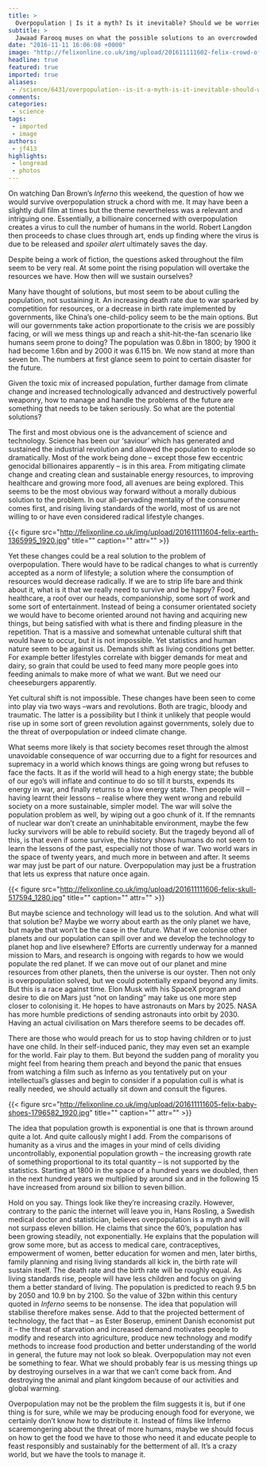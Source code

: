 ```yaml
---
title: >
  Overpopulation | Is it a myth? Is it inevitable? Should we be worried?
subtitle: >
  Jawaad Farooq muses on what the possible solutions to an overcrowded world may be, what the future may have in store, and why we should care
date: "2016-11-11 16:06:08 +0000"
image: "http://felixonline.co.uk/img/upload/201611111602-felix-crowd-of-people-1488213_1920.jpg"
headline: true
featured: true
imported: true
aliases:
 - /science/6431/overpopulation--is-it-a-myth-is-it-inevitable-should-we-be-worried-
comments:
categories:
 - science
tags:
 - imported
 - image
authors:
 - jf413
highlights:
 - longread
 - photos
---
```


On watching Dan Brown’s _Inferno_ this weekend, the question of how we would survive overpopulation struck a chord with me. It may have been a slightly dull film at times but the theme nevertheless was a relevant and intriguing one. Essentially, a billionaire concerned with overpopulation creates a virus to cull the number of humans in the world. Robert Langdon then proceeds to chase clues through art, ends up finding where the virus is due to be released and *spoiler alert* ultimately saves the day.

Despite being a work of fiction, the questions asked throughout the film seem to be very real. At some point the rising population will overtake the resources we have. How then will we sustain ourselves?

Many have thought of solutions, but most seem to be about culling the population, not sustaining it. An increasing death rate due to war sparked by competition for resources, or a decrease in birth rate implemented by governments, like China’s one-child-policy seem to be the main options. But will our governments take action proportionate to the crisis we are possibly facing, or will we mess things up and reach a shit-hit-the-fan scenario like humans seem prone to doing? The population was 0.8bn in 1800; by 1900 it had become 1.6bn and by 2000 it was 6.115 bn. We now stand at more than seven bn. The numbers at first glance seem to point to certain disaster for the future.

Given the toxic mix of increased population, further damage from climate change and increased technologically advanced and destructively powerful weaponry, how to manage and handle the problems of the future are something that needs to be taken seriously. So what are the potential solutions?

The first and most obvious one is the advancement of science and technology. Science has been our ‘saviour’ which has generated and sustained the industrial revolution and allowed the population to explode so dramatically. Most of the work being done – except those few eccentric genocidal billionaires apparently – is in this area. From mitigating climate change and creating clean and sustainable energy resources, to improving healthcare and growing more food, all avenues are being explored. This seems to be the most obvious way forward without a morally dubious solution to the problem. In our all-pervading mentality of the consumer comes first, and rising living standards of the world, most of us are not willing to or have even considered radical lifestyle changes.

{{< figure src="http://felixonline.co.uk/img/upload/201611111604-felix-earth-1365995_1920.jpg" title="" caption="" attr="" >}}

Yet these changes could be a real solution to the problem of overpopulation. There would have to be radical changes to what is currently accepted as a norm of lifestyle; a solution where the consumption of resources would decrease radically. If we are to strip life bare and think about it, what is it that we really need to survive and be happy? Food, healthcare, a roof over our heads, companionship, some sort of work and some sort of entertainment. Instead of being a consumer orientated society we would have to become oriented around not having and acquiring new things, but being satisfied with what is there and finding pleasure in the repetition. That is a massive and somewhat untenable cultural shift that would have to occur, but it is not impossible. Yet statistics and human nature seem to be against us. Demands shift as living conditions get better. For example better lifestyles correlate with bigger demands for meat and dairy, so grain that could be used to feed many more people goes into feeding animals to make more of what we want. But we need our cheeseburgers apparently.

Yet cultural shift is not impossible. These changes have been seen to come into play via two ways –wars and revolutions. Both are tragic, bloody and traumatic. The latter is a possibility but I think it unlikely that people would rise up in some sort of green revolution against governments, solely due to the threat of overpopulation or indeed climate change.

What seems more likely is that society becomes reset through the almost unavoidable consequence of war occurring due to a fight for resources and supremacy in a world which knows things are going wrong but refuses to face the facts. It as if the world will head to a high energy state; the bubble of our ego’s will inflate and continue to do so till it bursts, expends its energy in war, and finally returns to a low energy state. Then people will – having learnt their lessons – realise where they went wrong and rebuild society on a more sustainable, simpler model. The war will solve the population problem as well, by wiping out a goo chunk of it. If the remnants of nuclear war don’t create an uninhabitable environment, maybe the few lucky survivors will be able to rebuild society. But the tragedy beyond all of this, is that even if some survive, the history shows humans do not seem to learn the lessons of the past, especially not those of war. Two world wars in the space of twenty years, and much more in between and after. It seems war may just be part of our nature. Overpopulation may just be a frustration that lets us express that nature once again.

{{< figure src="http://felixonline.co.uk/img/upload/201611111606-felix-skull-517594_1280.jpg" title="" caption="" attr="" >}}

But maybe science and technology will lead us to the solution. And what will that solution be? Maybe we worry about earth as the only planet we have, but maybe that won’t be the case in the future. What if we colonise other planets and our population can spill over and we develop the technology to planet hop and live elsewhere? Efforts are currently underway for a manned mission to Mars, and research is ongoing with regards to how we would populate the red planet. If we can move out of our planet and mine resources from other planets, then the universe is our oyster. Then not only is overpopulation solved, but we could potentially expand beyond any limits. But this is a race against time. Elon Musk with his SpaceX program and desire to die on Mars just “not on landing” may take us one more step closer to colonising it. He hopes to have astronauts on Mars by 2025. NASA has more humble predictions of sending astronauts into orbit by 2030. Having an actual civilisation on Mars therefore seems to be decades off.

There are those who would preach for us to stop having children or to just have one child. In their self-induced panic, they may even set an example for the world. Fair play to them. But beyond the sudden pang of morality you might feel from hearing them preach and beyond the panic that ensues from watching a film such as Inferno as you tentatively put on your intellectual’s glasses and begin to consider if a population cull is what is really needed, we should actually sit down and consult the figures.

{{< figure src="http://felixonline.co.uk/img/upload/201611111605-felix-baby-shoes-1796582_1920.jpg" title="" caption="" attr="" >}}

The idea that population growth is exponential is one that is thrown around quite a lot. And quite callously might I add. From the comparisons of humanity as a virus and the images in your mind of cells dividing uncontrollably, exponential population growth – the increasing growth rate of something proportional to its total quantity – is not supported by the statistics. Starting at 1800 in the space of a hundred years we doubled, then in the next hundred years we multiplied by around six and in the following 15 have increased from around six billion to seven billion.

Hold on you say. Things look like they’re increasing crazily. However, contrary to the panic the internet will leave you in, Hans Rosling, a Swedish medical doctor and statistician, believes overpopulation is a myth and will not surpass eleven billion. He claims that since the 60’s, population has been growing steadily, not exponentially. He explains that the population will grow some more, but as access to medical care, contraceptives, empowerment of women, better education for women and men, later births, family planning and rising living standards all kick in, the birth rate will sustain itself. The death rate and the birth rate will be roughly equal. As living standards rise, people will have less children and focus on giving them a better standard of living. The population is predicted to reach 9.5 bn by 2050 and 10.9 bn by 2100. So the value of 32bn within this century quoted in _Inferno_ seems to be nonsense. The idea that population will stabilise therefore makes sense. Add to that the projected betterment of technology, the fact that – as Ester Boserup, eminent Danish economist put it – the threat of starvation and increased demand motivates people to modify and research into agriculture, produce new technology and modify methods to increase food production and better understanding of the world in general, the future may not look so bleak. Overpopulation may not even be something to fear. What we should probably fear is us messing things up by destroying ourselves in a war that we can’t come back from. And destroying the animal and plant kingdom because of our activities and global warming.

Overpopulation may not be the problem the film suggests it is, but if one thing is for sure, while we may be producing enough food for everyone, we certainly don’t know how to distribute it. Instead of films like Inferno scaremongering about the threat of more humans, maybe we should focus on how to get the food we have to those who need it and educate people to feast responsibly and sustainably for the betterment of all. It’s a crazy world, but we have the tools to manage it.
